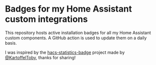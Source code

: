 # Badges for my Home Assistant custom integrations

This repository hosts active installation badges for all my Home Assistant custom components. A GitHub action is used to update them on a daily basis.

I was inspired by the [hacs-statistics-badge](https://github.com/KartoffelToby/hacs-statistics-badge) project made by [@KartoffelToby](https://github.com/KartoffelToby), thanks for sharing!
